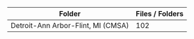 | Folder                             |   Files / Folders |
|------------------------------------|-------------------|
| Detroit-Ann Arbor-Flint, MI (CMSA) |               102 |